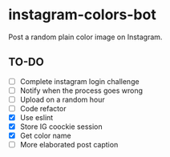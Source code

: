 # instagram-colors-bot
Post a random plain color image on Instagram.

## TO-DO 
- [ ] Complete instagram login challenge
- [ ] Notify when the process goes wrong
- [ ] Upload on a random hour
- [ ] Code refactor
- [x] Use eslint
- [x] Store IG coockie session
- [x] Get color name
- [ ] More elaborated post caption
